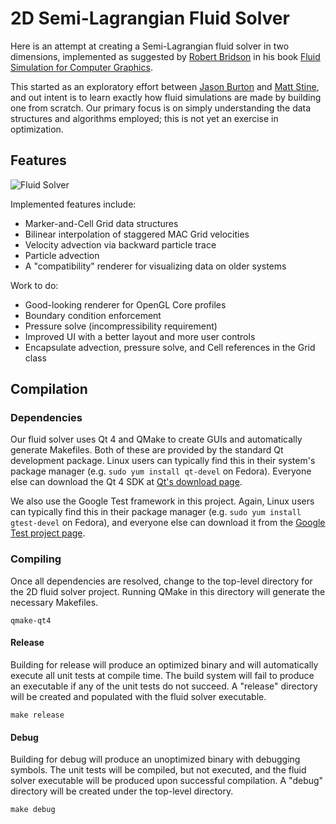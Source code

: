 # 2D Semi-Lagrangian Fluid Solver

Here is an attempt at creating a Semi-Lagrangian fluid solver in two dimensions, implemented as suggested by [Robert Bridson](http://www.cs.ubc.ca/~rbridson/) in his book [Fluid Simulation for Computer Graphics](http://www.amazon.com/Fluid-Simulation-Robert-Bridson/dp/1568813260).

This started as an exploratory effort between [Jason Burton](http://github.com/mightcouldb1) and [Matt Stine](http://github.com/stine), and out intent is to learn exactly how fluid simulations are made by building one from scratch.  Our primary focus is on simply understanding the data structures and algorithms employed; this is not yet an exercise in optimization.


## Features

![Fluid Solver](http://www.metastine.com/img/feb28.png)

Implemented features include:

- Marker-and-Cell Grid data structures
- Bilinear interpolation of staggered MAC Grid velocities
- Velocity advection via backward particle trace
- Particle advection
- A "compatibility" renderer for visualizing data on older systems


Work to do:

- Good-looking renderer for OpenGL Core profiles
- Boundary condition enforcement
- Pressure solve (incompressibility requirement)
- Improved UI with a better layout and more user controls
- Encapsulate advection, pressure solve, and Cell references in the Grid class


## Compilation

### Dependencies

Our fluid solver uses Qt 4 and QMake to create GUIs and automatically generate Makefiles.  Both of these are provided by the standard Qt development package.  Linux users can typically find this in their system's package manager (e.g. `sudo yum install qt-devel` on Fedora).  Everyone else can download the Qt 4 SDK at [Qt's download page](http://qt.nokia.com/downloads/).

We also use the Google Test framework in this project.  Again, Linux users can typically find this in their package manager (e.g. `sudo yum install gtest-devel` on Fedora), and everyone else can download it from the [Google Test project page](http://code.google.com/p/googletest/).

### Compiling

Once all dependencies are resolved, change to the top-level directory for the 2D fluid solver project.  Running QMake in this directory will generate the necessary Makefiles.

    qmake-qt4

#### Release

Building for release will produce an optimized binary and will automatically execute all unit tests at compile time.  The build system will fail to produce an executable if any of the unit tests do not succeed.  A "release" directory will be created and populated with the fluid solver executable.

    make release 

#### Debug

Building for debug will produce an unoptimized binary with debugging symbols.  The unit tests will be compiled, but not executed, and the fluid solver executable will be produced upon successful compilation.  A "debug" directory will be created under the top-level directory.

    make debug

